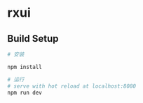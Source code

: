 # rxui

## Build Setup

``` bash
# 安装

npm install

# 运行
# serve with hot reload at localhost:8080
npm run dev
```



